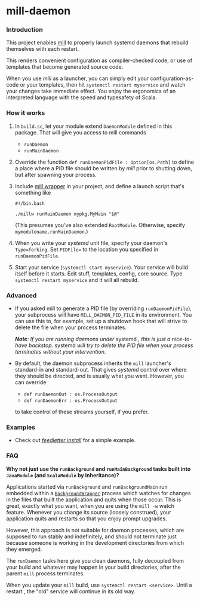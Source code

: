 # mill-daemon

### Introduction

This project enables [mill](https://mill-build.com/mill/Intro_to_Mill.html) to properly launch systemd
daemons that rebuild themselves with each restart.

This renders convenient configuration as compiler-checked code, or use of templates that become 
generated source code. 

When you use _mill_ as a launcher, you can simply edit your configuration-as-code or your templates, then hit
`systemctl restart myservice` and watch your changes take immediate effect. You enjoy the ergonomics of an
interpreted language with the speed and typesafety of Scala.

### How it works

1. In `build.sc`, let your module extend `DaemonModule` defined in this package.
   That will give you access to mill commands
   * `runDaemon` 
   * `runMainDaemon`

2. Override the function `def runDaemonPidFile : Option[os.Path]` to define a place where a PID file should be
   written by _mill_ prior to shutting down, but after spawning your process.

3. Include [mill wrapper](https://github.com/lefou/millw) in your project, and define a launch script that's something like
   ```plaintext
   #!/bin.bash
   
   ./millw runMainDaemon mypkg.MyMain "$@"
   ```
   (This presumes you've also extended `RootModule`. Otherwise, specify `mymodulename.runMainDaemon`.)

4. When you write your _systemd_ unit file, specify your daemon's `Type=forking`. Set `PIDFile=`
   to the location you specified in `runDaemonPidFile`.

5. Start your service (`systemctl start myservice`). Your service will build itself before it starts.
   Edit stuff, templates, config, core source. Type `systemctl restart myservice` and it will all rebuild.

### Advanced

* If you asked mill to generate a PID file (by overriding `runDaemonPidFile`), your subprocess will have
  `MILL_DAEMON_PID_FILE` in its environment. You can use this to, for example, set up a shutdown hook that
  will strive to delete the file when your process terminates.

  _**Note**: If you are running daemons under_ systemd _, this is just a nice-to-have backstop._ systemd
  _will try to delete the PID file when your process terminates without your intervention._

* By default, the daemon subprocess inherits the `mill` launcher's standard-in and standard-out.
  That gives _systemd_ control over where they should be directed, and is usually what you want.
  However, you can override
  
  * `def runDaemonOut : os.ProcessOutput`
  * `def runDaemonErr : os.ProcessOutput`
  
  to take control of these streams yourself, if you prefer.


### Examples

* Check out [_feedletter install_](https://github.com/swaldman/feedletter-install) for a simple example.

### FAQ

**Why not just use the `runBackground` and `runMainBackground` tasks built into `JavaModule` (and `ScalaModule` by inheritance)?**

Applications started via `runBackground` and `runBackgroundMain` run embedded within a 
[`BackgroundWrapper`](https://github.com/com-lihaoyi/mill/blob/e171ad4c57c34a0bff2325327f8afc98d009f63d/scalalib/backgroundwrapper/src/mill/scalalib/backgroundwrapper/BackgroundWrapper.java) process which watches for changes in the files that built the application
and quits when those occur. This is great, exactly what you want, when you are using the `mill -w` watch
feature. Whenever you change its source (loosely construed), your application quits and restarts so that
you enjoy prompt upgrades.

However, this approach is not suitable for daemon processes, which are supposed to run stably and indefinitely,
and should not terminate just because someone is working in the development directories from which they emerged.

The `runDaemon` tasks here give you clean daemons, fully decoupled from your build and whatever may happen in your build directories,
after the parent `mill` process terminates.

When you update your `mill` build, use `systemctl restart <service>`. Until a restart , the "old" service will
continue in its old way.
